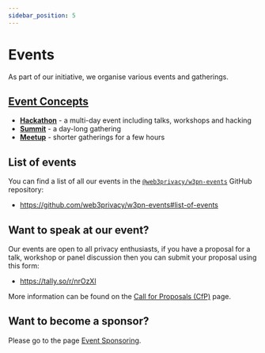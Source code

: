```yaml
---
sidebar_position: 5
---
```


# Events

As part of our initiative, we organise various events and gatherings.

## [Event Concepts](./concepts)

* **[Hackathon](./concepts#hackathon)** - a multi-day event including talks, workshops and hacking
* **[Summit](./concepts#summit)** - a day-long gathering
* **[Meetup](./concepts#meetup)** - shorter gatherings for a few hours

## List of events

You can find a list of all our events in the [`@web3privacy/w3pn-events`](https://github.com/web3privacy/w3pn-events) GitHub repository:

* https://github.com/web3privacy/w3pn-events#list-of-events

## Want to speak at our event?

Our events are open to all privacy enthusiasts, if you have a proposal for a talk, workshop or panel discussion then you can submit your proposal using this form:

* https://tally.so/r/nrOzXl

More information can be found on the [Call for Proposals (CfP)](/events/cfp) page.

## Want to become a sponsor?

Please go to the page [Event Sponsoring](/events/sponsors).